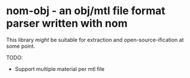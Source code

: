 # nom-obj - an obj/mtl file format parser written with nom

This library *might* be suitable for extraction and open-source-ification at some point.

TODO:

- Support multiple material per mtl file